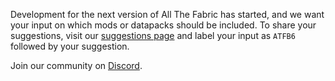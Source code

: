 Development for the next version of All The Fabric has started, and we want your input on which mods or datapacks should be included. To share your suggestions, visit our [suggestions page](https://ampznetwork.com/forum/suggestions/4) and label your input as `ATFB6` followed by your suggestion.

Join our community on [Discord](https://discord.ampznetwork.com).

